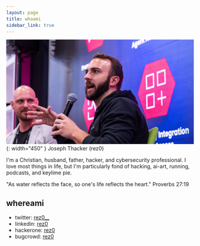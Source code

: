 ```yaml
---
layout: page
title: whoami
sidebar_link: true
---
```


![](/assets/images/joseph_speaking.jpg){: width="450" }
Joseph Thacker (rez0)

I'm a Christian, husband, father, hacker, and cybersecurity professional.
I love most things in life, but I'm particularly fond of hacking, ai-art, running, podcasts, and keylime pie.

<p class="message">
  "As water reflects the face, so one's life reflects the heart." Proverbs 27:19
</p>

## whereami

- twitter: [rez0\_\_](https://twitter.com/rez0__)
- linkedin: [rez0](https://www.linkedin.com/in/josephthacker/)
- hackerone: [rez0](https://hackerone.com/rez0)
- bugcrowd: [rez0](https://bugcrowd.com/rez0)
